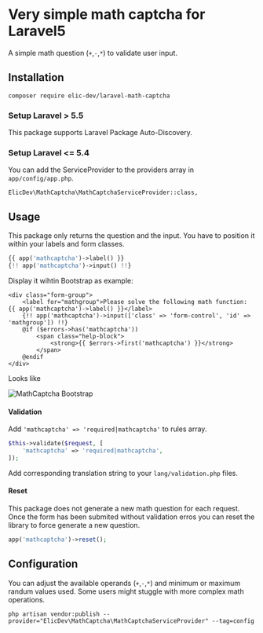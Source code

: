 # Very simple math captcha for Laravel5

A simple math question (`+`,`-`,`*`) to validate user input.

## Installation

```
composer require elic-dev/laravel-math-captcha
```

### Setup Laravel > 5.5

This package supports Laravel Package Auto-Discovery.

### Setup Laravel <= 5.4

You can add the ServiceProvider to the providers array in `app/config/app.php`.

```
ElicDev\MathCaptcha\MathCaptchaServiceProvider::class,
```


## Usage

This package only returns the question and the input. You have to position it within your labels and form classes.

```php
{{ app('mathcaptcha')->label() }}
{!! app('mathcaptcha')->input() !!}
```

Display it wihtin Bootstrap as example:

```
<div class="form-group">
    <label for="mathgroup">Please solve the following math function: {{ app('mathcaptcha')->label() }}</label>
    {!! app('mathcaptcha')->input(['class' => 'form-control', 'id' => 'mathgroup']) !!}
    @if ($errors->has('mathcaptcha'))
        <span class="help-block">
            <strong>{{ $errors->first('mathcaptcha') }}</strong>
        </span>
    @endif
</div>
```

Looks like

![MathCaptcha Bootstrap](https://raw.githubusercontent.com/elic-dev/laravel-math-captcha/master/readme_bootstrap_sample.png)


#### Validation

Add `'mathcaptcha' => 'required|mathcaptcha'` to rules array.


```php
$this->validate($request, [
    'mathcaptcha' => 'required|mathcaptcha',
]);

```

Add corresponding translation string to your `lang/validation.php` files.

#### Reset

This package does not generate a new math question for each request. Once the
form has been submited without validation erros you can reset the library to force
generate a new question.

```php
app('mathcaptcha')->reset();
```

## Configuration

You can adjust the available operands (`+`,`-`,`*`) and minimum or maximum randum 
values used. Some users might stuggle with more complex math operations.

```
php artisan vendor:publish --provider="ElicDev\MathCaptcha\MathCaptchaServiceProvider" --tag=config
```


